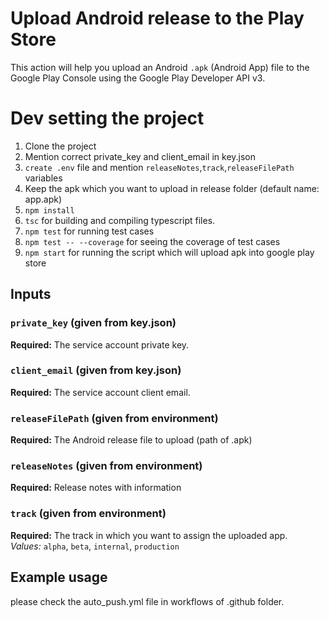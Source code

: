 # Upload Android release to the Play Store

This action will help you upload an Android `.apk` (Android App) file to the Google Play Console using the Google Play Developer API v3.


# Dev setting the project

1) Clone the project
2) Mention correct private_key and client_email in key.json
3) `create .env` file and mention `releaseNotes`,`track`,`releaseFilePath` variables
4) Keep the apk which you want to upload in release folder (default name: app.apk)
5) `npm install`
6) `tsc` for building and compiling typescript files.
7) `npm test` for running test cases
8) `npm test -- --coverage` for seeing the coverage of test cases
9) `npm start` for running the script which will upload apk into google play store

## Inputs

### `private_key` (given from key.json)

**Required:** The service account private key.

### `client_email` (given from key.json)

**Required:** The service account client email.

### `releaseFilePath` (given from environment)

**Required:** The Android release file to upload (path of .apk)

### `releaseNotes` (given from environment)

**Required:** Release notes with information

### `track` (given from environment)

**Required:** The track in which you want to assign the uploaded app.  
_Values:_ `alpha`, `beta`, `internal`, `production`

## Example usage
  please check the auto_push.yml file in workflows of .github folder.
